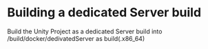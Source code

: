 # Building a dedicated Server build
Build the Unity Project as a dedicated Server build into /build/docker/dedivatedServer as build(.x86_64)